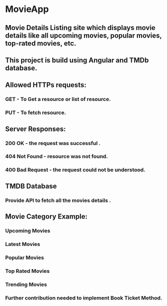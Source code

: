 # MovieApp

## Movie Details Listing site which displays movie details like all upcoming movies, popular movies, top-rated movies, etc. 
## This project is build using Angular and TMDb database.


## Allowed HTTPs requests:
### GET - To Get a resource or list of resource.
### PUT - To fetch resource.



## Server Responses: 
### 200 OK - the request was successful .
### 404 Not Found - resource was not found.
### 400 Bad Request - the request could not be understood.


## TMDB Database
### Provide API to fetch all the movies details .

## Movie Category Example:

### Upcoming Movies
### Latest Movies
### Popular Movies
### Top Rated Movies
### Trending Movies

### Further contribution needed to implement Book Ticket Method.

